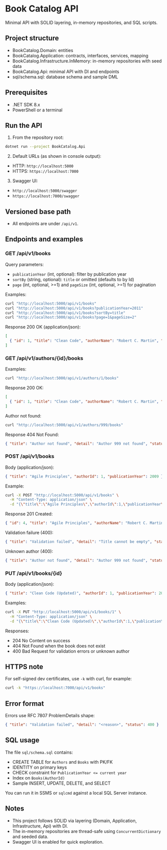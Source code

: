 # Book Catalog API

Minimal API with SOLID layering, in-memory repositories, and SQL scripts.

## Project structure

- BookCatalog.Domain: entities
- BookCatalog.Application: contracts, interfaces, services, mapping
- BookCatalog.Infrastructure.InMemory: in-memory repositories with seed data
- BookCatalog.Api: minimal API with DI and endpoints
- sql/schema.sql: database schema and sample DML

## Prerequisites

- .NET SDK 8.x
- PowerShell or a terminal

## Run the API

1) From the repository root:

```bash
dotnet run --project BookCatalog.Api
```

2) Default URLs (as shown in console output):

- HTTP: `http://localhost:5000`
- HTTPS: `https://localhost:7000`

3) Swagger UI:

- `http://localhost:5000/swagger`
- `https://localhost:7000/swagger`

## Versioned base path

- All endpoints are under `/api/v1`.

## Endpoints and examples

### GET /api/v1/books

Query parameters:
- `publicationYear` (int, optional): filter by publication year
- `sortBy` (string, optional): `title` or omitted (defaults to by Id)
- `page` (int, optional, >=1) and `pageSize` (int, optional, >=1) for pagination

Examples:
```bash
curl "http://localhost:5000/api/v1/books"
curl "http://localhost:5000/api/v1/books?publicationYear=2011"
curl "http://localhost:5000/api/v1/books?sortBy=title"
curl "http://localhost:5000/api/v1/books?page=1&pageSize=2"
```

Response 200 OK (application/json):
```json
[
  { "id": 1, "title": "Clean Code", "authorName": "Robert C. Martin", "publicationYear": 2008 }
]
```

### GET /api/v1/authors/{id}/books

Examples:
```bash
curl "http://localhost:5000/api/v1/authors/1/books"
```

Response 200 OK:
```json
[
  { "id": 1, "title": "Clean Code", "authorName": "Robert C. Martin", "publicationYear": 2008 }
]
```

Author not found:
```bash
curl "http://localhost:5000/api/v1/authors/999/books"
```
Response 404 Not Found:
```json
{ "title": "Author not found", "detail": "Author 999 not found", "status": 404 }
```

### POST /api/v1/books

Body (application/json):
```json
{ "title": "Agile Principles", "authorId": 1, "publicationYear": 2009 }
```

Example:
```bash
curl -X POST "http://localhost:5000/api/v1/books" \
  -H "Content-Type: application/json" \
  -d "{\"title\":\"Agile Principles\",\"authorId\":1,\"publicationYear\":2009}"
```

Response 201 Created:
```json
{ "id": 4, "title": "Agile Principles", "authorName": "Robert C. Martin", "publicationYear": 2009 }
```

Validation failure (400):
```json
{ "title": "Validation failed", "detail": "Title cannot be empty", "status": 400 }
```

Unknown author (400):
```json
{ "title": "Author not found", "detail": "Author 999 not found", "status": 400 }
```

### PUT /api/v1/books/{id}

Body (application/json):
```json
{ "title": "Clean Code (Updated)", "authorId": 1, "publicationYear": 2008 }
```

Examples:
```bash
curl -X PUT "http://localhost:5000/api/v1/books/1" \
  -H "Content-Type: application/json" \
  -d "{\"title\":\"Clean Code (Updated)\",\"authorId\":1,\"publicationYear\":2008}"
```

Responses:
- 204 No Content on success
- 404 Not Found when the book does not exist
- 400 Bad Request for validation errors or unknown author

## HTTPS note

For self-signed dev certificates, use `-k` with curl, for example:
```bash
curl -k "https://localhost:7000/api/v1/books"
```

## Error format

Errors use RFC 7807 ProblemDetails shape:
```json
{ "title": "Validation failed", "detail": "<reason>", "status": 400 }
```

## SQL usage

The file `sql/schema.sql` contains:
- CREATE TABLE for `Authors` and `Books` with PK/FK
- IDENTITY on primary keys
- CHECK constraint for `PublicationYear <= current year`
- Index on `Books(AuthorId)`
- Sample INSERT, UPDATE, DELETE, and SELECT

You can run it in SSMS or `sqlcmd` against a local SQL Server instance.

## Notes

- This project follows SOLID via layering (Domain, Application, Infrastructure, Api) with DI.
- The in-memory repositories are thread-safe using `ConcurrentDictionary` and seeded data.
- Swagger UI is enabled for quick exploration.
